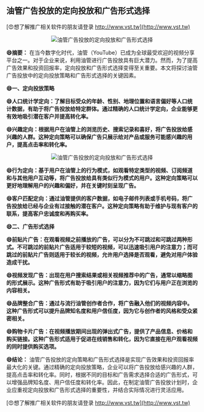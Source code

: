 ## **油管广告投放的定向投放和广告形式选择**

[😍想了解推广相关软件的朋友请登录 http://www.vst.tw](http://www.vst.tw)

 <center><img src="https://vst.tw/MP4/tuiguang/png/7.png" alt="油管广告投放的定向投放和广告形式选择"></center>

**😄摘要：**
在当今数字化时代，油管（YouTube）已成为全球最受欢迎的视频分享平台之一。对于企业来说，利用油管进行广告投放具有巨大潜力。然而，为了提高广告效果和投资回报率，定向投放和广告形式选择变得至关重要。本文将探讨油管广告投放中的定向投放策略和广告形式选择的关键因素。

**😄一、定向投放策略**

**😄人口统计学定向：了解目标受众的年龄、性别、地理位置和语言偏好等人口统计数据，有助于将广告投放给特定群体。通过精确的人口统计学定向，企业能够更有效地吸引潜在客户并提高转化率。**

**😄兴趣定向：根据用户在油管上的浏览历史、搜索记录和喜好，将广告投放给感兴趣的人群。这种定向策略可以确保广告只展示给对产品或服务可能感兴趣的用户，提高点击率和转化率。**

 <center><img src="https://vst.tw/MP4/tuiguang/png/6.png" alt="油管广告投放的定向投放和广告形式选择"></center>

**😄行为定向：基于用户在油管上的行为模式，如观看特定类型的视频、订阅频道和与其他用户互动等，将广告投放给具有类似行为模式的用户。这种定向策略可以更好地理解用户的兴趣和偏好，并在关键时刻呈现广告。**

**😄客户匹配定向：通过油管提供的客户数据，如电子邮件列表或手机号码，将广告投放给已经与企业有过接触的潜在客户。这种定向策略有助于维护与现有客户的联系，提高客户忠诚度和再购买率。**

**😄二、广告形式选择**

**😄前贴片广告：在观看视频之前播放的广告，可以分为不可跳过和可跳过两种形式。不可跳过的前贴片广告适用于较短的视频，可以迅速吸引用户的注意力；而可跳过的前贴片广告则适用于较长的视频，允许用户选择是否观看，避免对用户体验造成干扰。**

**😄视频发现广告：出现在用户搜索结果或相关视频推荐中的广告，通常以缩略图的形式展示。这种广告形式有助于吸引用户的注意力，因为它们与用户正在浏览的内容相关。**

**😄品牌整合广告：通过与流行油管创作者合作，将广告融入他们的视频内容中。这种广告形式可以提升品牌知名度和用户信任度，因为它与创作者的风格和受众紧密相关。**

**😄购物卡片广告：在视频播放期间出现的弹出式广告，提供了产品信息、价格和购买链接。这种广告形式适用于促进在线销售和转化，因为它直接在用户观看视频的同时提供购买选项。**

**😄结论：**
油管广告投放的定向策略和广告形式选择是实现广告效果和投资回报率最大化的关键。通过精确的定向投放策略，企业可以将广告投放给感兴趣的人群，提高点击率和转化率。同时，根据不同的目标和广告需求选择合适的广告形式，可以增强品牌知名度、用户信任度和转化率。因此，在制定油管广告投放计划时，企业应重视定向投放和广告形式选择的重要性，并结合实际情况进行灵活应用。

[😍想了解推广相关软件的朋友请登录 http://www.vst.tw](http://www.vst.tw)



